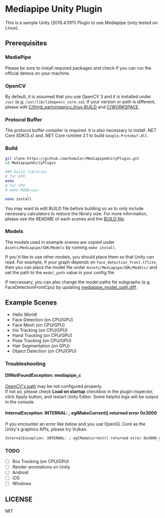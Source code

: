 # Mediapipe Unity Plugin
This is a sample Unity (2019.4.10f1) Plugin to use Mediapipe (only tested on Linux).

## Prerequisites
### MediaPipe
Please be sure to install required packages and check if you can run the official demos on your machine.

### OpenCV
By default, it is assumed that you use OpenCV 3 and it is installed under `/usr` (e.g. `/usr/lib/libopencv_core.so`).
If your version or path is different, please edit [C/third_party/opencv_linux.BUILD](https://github.com/homuler/MediapipeUnityPlugin/blob/master/C/third_party/opencv_linux.BUILD) and [C/WORKSPACE](https://github.com/homuler/MediapipeUnityPlugin/blob/master/C/WORKSPACE).

### Protocol Buffer
The protocol buffer compiler is required.
It is also necessary to install .NET Core SDK(3.x) and .NET Core runtime 2.1 to build `Google.Protobuf.dll`.

### Build
```sh
git clone https://github.com/homuler/MediapipeUnityPlugin.git
cd MediapipeUnityPlugin

### build libraries
# for GPU
make
# for CPU
# make MODE=cpu

make install
```

You may want to edit BUILD file before building so as to only include necessary calculators to reduce the library size.
For more information, please see the README of each scenes and the [BUILD file](https://github.com/homuler/MediapipeUnityPlugin/blob/master/C/mediapipe_api/BUILD).

### Models
The models used in example scenes are copied under `Assets/Mediapipe/SDK/Models` by running `make install`.

If you'd like to use other models, you should place them so that Unity can read.
For example, if your graph depends on `face_detection_front.tflite`, then you can place the model file under `Assets/Mediapipe/SDK/Models/` and set the path to the `model_path` value in your config file.

If neccessary, you can also change the model paths for subgraphs (e.g. FaceDetectionFrontCpu) by updating [mediapipe_model_path.diff](https://github.com/homuler/MediapipeUnityPlugin/blob/master/C/third_party/mediapipe_model_path.diff).

## Example Scenes
- Hello World!
- Face Detection (on CPU/GPU)
- Face Mesh (on CPU/GPU)
- Iris Tracking (on CPU/GPU)
- Hand Tracking (on CPU/GPU)
- Pose Tracking (on CPU/GPU)
- Hair Segmentation (on GPU)
- Object Detection (on CPU/GPU)

### Troubleshooting
#### DllNotFoundException: mediapipe_c
[OpenCV's path](https://github.com/homuler/MediapipeUnityPlugin#opencv) may be not configured properly.\
If not so, please check **Load on startup** checkbox in the plugin inspector, click Apply button, and restart Unity Editor.
Some helpful logs will be output in the console.

#### InternalException: INTERNAL: ; eglMakeCurrent() returned error 0x3000
If you encounter an error like below and you use OpenGL Core as the Unity's graphics APIs, please try Vulkan.

```txt
InternalException: INTERNAL: ; eglMakeCurrent() returned error 0x3000_mediapipe/mediapipe/gpu/gl_context_egl.cc:261)
```

### TODO
- [ ] Box Tracking (on CPU/GPU)
- [ ] Render annotations on Unity
- [ ] Android
- [ ] iOS
- [ ] Windows

## LICENSE
MIT
